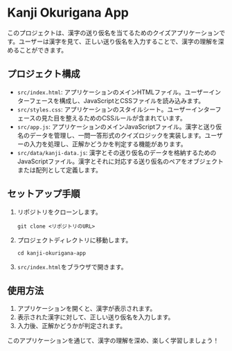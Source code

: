 # Kanji Okurigana App

このプロジェクトは、漢字の送り仮名を当てるためのクイズアプリケーションです。ユーザーは漢字を見て、正しい送り仮名を入力することで、漢字の理解を深めることができます。

## プロジェクト構成

- `src/index.html`: アプリケーションのメインHTMLファイル。ユーザーインターフェースを構成し、JavaScriptとCSSファイルを読み込みます。
- `src/styles.css`: アプリケーションのスタイルシート。ユーザーインターフェースの見た目を整えるためのCSSルールが含まれています。
- `src/app.js`: アプリケーションのメインJavaScriptファイル。漢字と送り仮名のデータを管理し、一問一答形式のクイズロジックを実装します。ユーザーの入力を処理し、正解かどうかを判定する機能があります。
- `src/data/kanji-data.js`: 漢字とその送り仮名のデータを格納するためのJavaScriptファイル。漢字とそれに対応する送り仮名のペアをオブジェクトまたは配列として定義します。

## セットアップ手順

1. リポジトリをクローンします。
   ```
   git clone <リポジトリのURL>
   ```
2. プロジェクトディレクトリに移動します。
   ```
   cd kanji-okurigana-app
   ```
3. `src/index.html`をブラウザで開きます。

## 使用方法

1. アプリケーションを開くと、漢字が表示されます。
2. 表示された漢字に対して、正しい送り仮名を入力します。
3. 入力後、正解かどうかが判定されます。

このアプリケーションを通じて、漢字の理解を深め、楽しく学習しましょう！